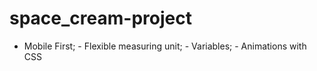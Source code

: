 # space_cream-project
- Mobile First; - Flexible measuring unit; - Variables; - Animations with CSS
